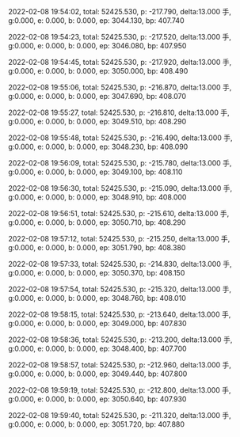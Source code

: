 2022-02-08 19:54:02, total: 52425.530, p: -217.790, delta:13.000 手, g:0.000, e: 0.000, b: 0.000, ep: 3044.130, bp: 407.740

2022-02-08 19:54:23, total: 52425.530, p: -217.520, delta:13.000 手, g:0.000, e: 0.000, b: 0.000, ep: 3046.080, bp: 407.950

2022-02-08 19:54:45, total: 52425.530, p: -217.920, delta:13.000 手, g:0.000, e: 0.000, b: 0.000, ep: 3050.000, bp: 408.490

2022-02-08 19:55:06, total: 52425.530, p: -216.870, delta:13.000 手, g:0.000, e: 0.000, b: 0.000, ep: 3047.690, bp: 408.070

2022-02-08 19:55:27, total: 52425.530, p: -216.810, delta:13.000 手, g:0.000, e: 0.000, b: 0.000, ep: 3049.510, bp: 408.290

2022-02-08 19:55:48, total: 52425.530, p: -216.490, delta:13.000 手, g:0.000, e: 0.000, b: 0.000, ep: 3048.230, bp: 408.090

2022-02-08 19:56:09, total: 52425.530, p: -215.780, delta:13.000 手, g:0.000, e: 0.000, b: 0.000, ep: 3049.100, bp: 408.110

2022-02-08 19:56:30, total: 52425.530, p: -215.090, delta:13.000 手, g:0.000, e: 0.000, b: 0.000, ep: 3048.910, bp: 408.000

2022-02-08 19:56:51, total: 52425.530, p: -215.610, delta:13.000 手, g:0.000, e: 0.000, b: 0.000, ep: 3050.710, bp: 408.290

2022-02-08 19:57:12, total: 52425.530, p: -215.250, delta:13.000 手, g:0.000, e: 0.000, b: 0.000, ep: 3051.790, bp: 408.380

2022-02-08 19:57:33, total: 52425.530, p: -214.830, delta:13.000 手, g:0.000, e: 0.000, b: 0.000, ep: 3050.370, bp: 408.150

2022-02-08 19:57:54, total: 52425.530, p: -215.320, delta:13.000 手, g:0.000, e: 0.000, b: 0.000, ep: 3048.760, bp: 408.010

2022-02-08 19:58:15, total: 52425.530, p: -213.640, delta:13.000 手, g:0.000, e: 0.000, b: 0.000, ep: 3049.000, bp: 407.830

2022-02-08 19:58:36, total: 52425.530, p: -213.200, delta:13.000 手, g:0.000, e: 0.000, b: 0.000, ep: 3048.400, bp: 407.700

2022-02-08 19:58:57, total: 52425.530, p: -212.960, delta:13.000 手, g:0.000, e: 0.000, b: 0.000, ep: 3049.440, bp: 407.800

2022-02-08 19:59:19, total: 52425.530, p: -212.800, delta:13.000 手, g:0.000, e: 0.000, b: 0.000, ep: 3050.640, bp: 407.930

2022-02-08 19:59:40, total: 52425.530, p: -211.320, delta:13.000 手, g:0.000, e: 0.000, b: 0.000, ep: 3051.720, bp: 407.880